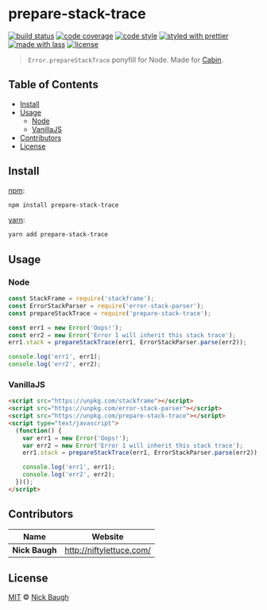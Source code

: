 # prepare-stack-trace

[![build status](https://img.shields.io/travis/cabinjs/prepare-stack-trace.svg)](https://travis-ci.org/cabinjs/prepare-stack-trace)
[![code coverage](https://img.shields.io/codecov/c/github/cabinjs/prepare-stack-trace.svg)](https://codecov.io/gh/cabinjs/prepare-stack-trace)
[![code style](https://img.shields.io/badge/code_style-XO-5ed9c7.svg)](https://github.com/sindresorhus/xo)
[![styled with prettier](https://img.shields.io/badge/styled_with-prettier-ff69b4.svg)](https://github.com/prettier/prettier)
[![made with lass](https://img.shields.io/badge/made_with-lass-95CC28.svg)](https://lass.js.org)
[![license](https://img.shields.io/github/license/cabinjs/prepare-stack-trace.svg)](LICENSE)

> `Error.prepareStackTrace` ponyfill for Node.  Made for [Cabin][].


## Table of Contents

* [Install](#install)
* [Usage](#usage)
  * [Node](#node)
  * [VanillaJS](#vanillajs)
* [Contributors](#contributors)
* [License](#license)


## Install

[npm][]:

```sh
npm install prepare-stack-trace
```

[yarn][]:

```sh
yarn add prepare-stack-trace
```


## Usage

### Node

```js
const StackFrame = require('stackframe');
const ErrorStackParser = require('error-stack-parser');
const prepareStackTrace = require('prepare-stack-trace');

const err1 = new Error('Oops!');
const err2 = new Error('Error 1 will inherit this stack trace');
err1.stack = prepareStackTrace(err1, ErrorStackParser.parse(err2));

console.log('err1', err1);
console.log('err2', err2);
```

### VanillaJS

```html
<script src="https://unpkg.com/stackframe"></script>
<script src="https://unpkg.com/error-stack-parser"></script>
<script src="https://unpkg.com/prepare-stack-trace"></script>
<script type="text/javascript">
  (function() {
    var err1 = new Error('Oops!');
    var err2 = new Error('Error 1 will inherit this stack trace');
    err1.stack = prepareStackTrace(err1, ErrorStackParser.parse(err2));

    console.log('err1', err1);
    console.log('err2', err2);
  })();
</script>
```


## Contributors

| Name           | Website                    |
| -------------- | -------------------------- |
| **Nick Baugh** | <http://niftylettuce.com/> |


## License

[MIT](LICENSE) © [Nick Baugh](http://niftylettuce.com/)


## 

[npm]: https://www.npmjs.com/

[yarn]: https://yarnpkg.com/

[cabin]: https://cabinjs.com
